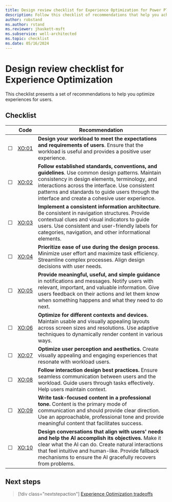 ```yaml
---
title: Design review checklist for Experience Optimization for Power Platform workloads
description: Follow this checklist of recommendations that help you achieve an Experience Optimization approach in your Power Platform workload team.
author: robstand
ms.author: rstand
ms.reviewer: jhaskett-msft
ms.subservice: well-architected
ms.topic: checklist
ms.date: 05/16/2024
---
```


# Design review checklist for Experience Optimization

This checklist presents a set of recommendations to help you optimize experiences for users.

## Checklist

|&nbsp;| Code | Recommendation |
|-|-|-|
| &#9744; | [XO:01](user-centered-design.md) | **Design your workload to meet the expectations and requirements of users**. Ensure that the workload is useful and provides a positive user experience. |
| &#9744; | [XO:02](design-standards.md) | **Follow established standards, conventions, and guidelines**. Use common design patterns. Maintain consistency in design elements, terminology, and interactions across the interface. Use consistent patterns and standards to guide users through the interface and create a cohesive user experience. |
| &#9744; | [XO:03](information-architecture.md) | **Implement a consistent information architecture**. Be consistent in navigation structures. Provide contextual clues and visual indicators to guide users. Use consistent and user-friendly labels for categories, navigation, and other informational elements. |
| &#9744; | [XO:04](usability.md) | **Prioritize ease of use during the design process**. Minimize user effort and maximize task efficiency. Streamline complex processes. Align design decisions with user needs. |
| &#9744; | [XO:05](feedback-guidance.md) | **Provide meaningful, useful, and simple guidance** in notifications and messages. Notify users with relevant, important, and valuable information. Give users feedback on their actions and let them know when something happens and what they need to do next. |
| &#9744; | [XO:06](layout.md) | **Optimize for different contexts and devices.** Maintain usable and visually appealing layouts across screen sizes and resolutions. Use adaptive techniques to dynamically render content in various ways. |
| &#9744; | [XO:07](visual-design.md) | **Optimize user perception and aesthetics.** Create visually appealing and engaging experiences that resonate with workload users. |
| &#9744; | [XO:08](interaction-design.md) | **Follow interaction design best practices.** Ensure seamless communication between users and the workload. Guide users through tasks effectively. Help users maintain context. |
| &#9744; | [XO:09](user-interface-content.md) | **Write task-focused content in a professional tone.** Content is the primary mode of communication and should provide clear direction. Use an approachable, professional tone and provide meaningful content that facilitates success. |
| &#9744; | [XO:10](conversation-design.md) | **Design conversations that align with users' needs and help the AI accomplish its objectives.** Make it clear what the AI can do. Create natural interactions that feel intuitive and human-like. Provide fallback mechanisms to ensure the AI gracefully recovers from problems. |

## Next steps

> [!div class="nextstepaction"]
> [Experience Optimization tradeoffs](tradeoffs.md)

